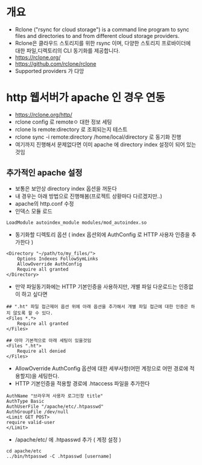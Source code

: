 # 개요
- Rclone ("rsync for cloud storage") is a command line program to sync files and directories to and from different cloud storage providers.
- Rclone은 클라우드 스토리지를 위한 rsync 이며, 다양한 스토리지 프로바이더에 대한 파일,디렉토리의 CLI 동기화를 제공합니다.
- https://rclone.org/
- https://github.com/rclone/rclone
- Supported providers 가 댜앙


# http 웹서버가 apache 인 경우 연동
- https://rclone.org/http/
- rclone config 로 remoteㅇ 대한 정보 세팅
- rclone ls remote:directory 로 조회되는지 테스트
- rclone sync -i remote:directory /home/local/directory 로 동기화 진행
- 여기까지 진행해서 문제없다면 이미 apache 에 directory index 설정이 되어 있는것임

## 추가적인 apache 설정
- 보통은 보안상 directory index 옵션을 꺼둔다
- 내 경우는 아래 방법으로 진행해봄(프로젝트 상황마다 다르겠지만..)
- apache의 http.conf 수정
- 인덱스 모듈 로드
```
LoadModule autoindex_module modules/mod_autoindex.so
```
- 동기화할 디렉토리 옵션 ( index 옵션외에 AuthConfig 로 HTTP 사용자 인증을 추가한다 )
```
<Directory "~/path/to/my_files/">
    Options Indexes FollowSymLinks
    AllowOverride AuthConfig
    Require all granted
</Directory>
```
- 만약 파일동기화에는 HTTP 기본인증을 사용하지만, 개별 파일 다운로드는 인증없이 하고 싶다면
```
## ".ht" 파일 접근제어 옵션 위에 아래 옵션을 추가해서 개별 파일 접근에 대한 인증은 하지 않도록 할 수 있다.
<Files *.*>
    Require all granted
</Files>

## 아마 기본적으로 아래 세팅이 있을것임
<Files ".ht">
    Require all denied
</Files>
```

- AllowOverride AuthConfig 옵션에 대한 세부사항(어떤 계정으로 어떤 경로에 적용할지)을 세팅한다.
- HTTP 기본인증을 적용할 경로에 .htaccess 파일을 추가한다
```
AuthName "브라우져 사용자 로그인창 title"
AuthType Basic
AuthUserFile "/apache/etc/.htpasswd"
AuthGroupFile /dev/null
<Limit GET POST>
require valid-user
</Limit>
```
- /apache/etc/ 에 .htpasswd 추가 ( 계정 설정 )
```
cd apache/etc
../bin/htpasswd -C .htpasswd [username]
```
